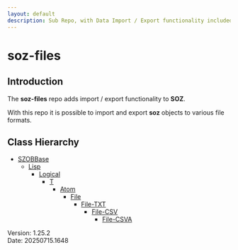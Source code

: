 ```yaml
---
layout: default
description: Sub Repo, with Data Import / Export functionality included.
---
```


# soz-files

## Introduction

The **soz-files** repo adds import / export functionality to **SOZ**.

With this repo it is possible to import and export **soz** objects to various file formats.

## Class Hierarchy

- [SZOBBase](/classes/SZOBBase.html)
  - [Lisp](/classes/Lisp.html)
    - [Logical](/classes/Logical.html)
      - [T](/classes/T.html)
        - [Atom](/classes/Atom.html)
          - [File](/classes/File.html)
            - [File-TXT](/classes/File-TXT.html)
              - [File-CSV](/classes/File-CSV.html)
                - [File-CSVA](/classes/File-CSVA.html)

Version:  1.25.2
<br>
Date: 20250715.1648
